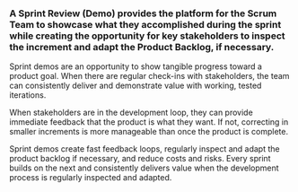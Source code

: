 ### A Sprint Review (Demo) provides the platform for the Scrum Team to showcase what they accomplished during the sprint while creating the opportunity for key stakeholders to inspect the increment and adapt the Product Backlog, if necessary.

Sprint demos are an opportunity to show tangible progress toward a product goal. When there are regular check-ins with stakeholders, the team can consistently deliver and demonstrate value with working, tested iterations.

When stakeholders are in the development loop, they can provide immediate feedback that the product is what they want. If not, correcting in smaller increments is more manageable than once the product is complete.

Sprint demos create fast feedback loops, regularly inspect and adapt the product backlog if necessary, and reduce costs and risks. Every sprint builds on the next and consistently delivers value when the development process is regularly inspected and adapted.

